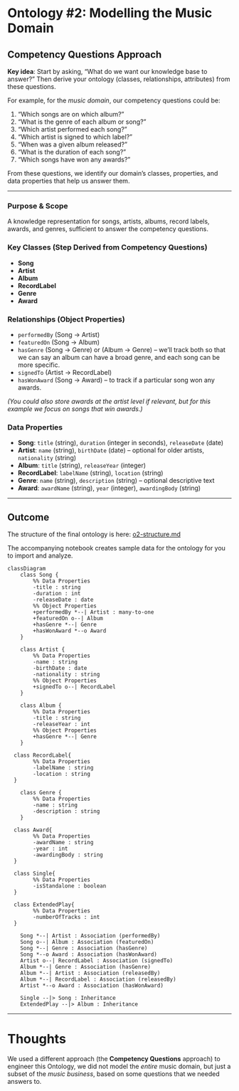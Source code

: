 # Ontology #2: Modelling the Music Domain
  

## Competency Questions Approach

**Key idea**: Start by asking, “What do we want our knowledge base to answer?” Then derive your ontology (classes, relationships, attributes) from these questions.  

For example, for the *music domain*, our competency questions could be:  
1. “Which songs are on which album?”  
2. “What is the genre of each album or song?”  
3. “Which artist performed each song?”  
4. “Which artist is signed to which label?”  
5. “When was a given album released?”  
6. “What is the duration of each song?”  
7. “Which songs have won any awards?”  

From these questions, we identify our domain’s classes, properties, and data properties that help us answer them.

---

### Purpose & Scope
A knowledge representation for songs, artists, albums, record labels, awards, and genres, sufficient to answer the competency questions.

### Key Classes (Step Derived from Competency Questions)
- **Song**  
- **Artist**  
- **Album**  
- **RecordLabel**  
- **Genre**  
- **Award**

### Relationships (Object Properties)
- `performedBy` (Song → Artist)  
- `featuredOn` (Song → Album)  
- `hasGenre` (Song → Genre) or (Album → Genre) – we’ll track both so that we can say an album can have a broad genre, and each song can be more specific.  
- `signedTo` (Artist → RecordLabel)  
- `hasWonAward` (Song → Award) – to track if a particular song won any awards.  

*(You could also store awards at the artist level if relevant, but for this example we focus on songs that win awards.)*  

### Data Properties
- **Song**: `title` (string), `duration` (integer in seconds), `releaseDate` (date)  
- **Artist**: `name` (string), `birthDate` (date) – optional for older artists, `nationality` (string)  
- **Album**: `title` (string), `releaseYear` (integer)  
- **RecordLabel**: `labelName` (string), `location` (string)  
- **Genre**: `name` (string), `description` (string) – optional descriptive text  
- **Award**: `awardName` (string), `year` (integer), `awardingBody` (string)
    
---  
    
## Outcome  
The structure of the final ontology is here: [o2-structure.md](https://github.com/shauryashaurya/The-Silmaril/blob/main/o2/o2-structure.md)  
     
The accompanying notebook creates sample data for the ontology for you to import and analyze.
  
```mermaid                                      
classDiagram                
    class Song {        
		%% Data Properties    
        -title : string                
        -duration : int                
        -releaseDate : date        
		%% Object Properties    
        +performedBy *--| Artist : many-to-one                
        +featuredOn o--| Album                
        +hasGenre *--| Genre                
        +hasWonAward *--o Award                
    }                
                
    class Artist {                
		%% Data Properties    
        -name : string                
        -birthDate : date                
        -nationality : string                
		%% Object Properties    
        +signedTo o--| RecordLabel                
    }                
                
    class Album {                
		%% Data Properties    
        -title : string                
        -releaseYear : int                
		%% Object Properties    
        +hasGenre *--| Genre                
    }                
                
  class RecordLabel{                
		%% Data Properties    
        -labelName : string                
        -location : string                
  }                
                
    class Genre {                
		%% Data Properties    
        -name : string                
        -description : string                
    }                
                
  class Award{                
		%% Data Properties    
        -awardName : string                
        -year : int                
        -awardingBody : string                
  }                
                
  class Single{                
		%% Data Properties    
		-isStandalone : boolean                
  }                
                
  class ExtendedPlay{                
		%% Data Properties    
		-numberOfTracks : int                
  }                
                
    Song *--| Artist : Association (performedBy)    
    Song o--| Album : Association (featuredOn)    
    Song *--| Genre : Association (hasGenre)    
    Song *--o Award : Association (hasWonAward)    
    Artist o--| RecordLabel : Association (signedTo)    
    Album *--| Genre : Association (hasGenre)    
    Album *--| Artist : Association (releasedBy)    
    Album *--| RecordLabel : Association (releasedBy)    
    Artist *--o Award : Association (hasWonAward)    
        
    Single --|> Song : Inheritance    
    ExtendedPlay --|> Album : Inheritance               
```                    


---

# Thoughts

We used a different approach (the **Competency Questions** approach) to engineer this Ontology, we did not model the *entire* music domain, but just a subset of the *music business*, based on some questions that we needed answers to.    
    
	
